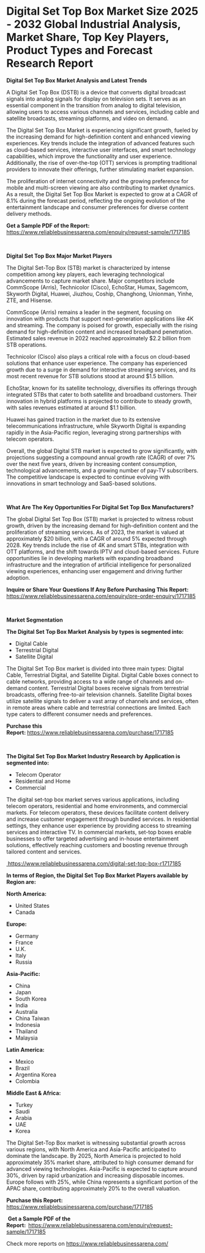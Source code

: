 <p><h1>Digital Set Top Box Market Size 2025 - 2032 Global Industrial Analysis, Market Share, Top Key Players, Product Types and Forecast Research Report</h1></p><p><strong>Digital Set Top Box Market Analysis and Latest Trends</strong></p>
<p><p>A Digital Set Top Box (DSTB) is a device that converts digital broadcast signals into analog signals for display on television sets. It serves as an essential component in the transition from analog to digital television, allowing users to access various channels and services, including cable and satellite broadcasts, streaming platforms, and video on demand. </p><p>The Digital Set Top Box Market is experiencing significant growth, fueled by the increasing demand for high-definition content and enhanced viewing experiences. Key trends include the integration of advanced features such as cloud-based services, interactive user interfaces, and smart technology capabilities, which improve the functionality and user experience. Additionally, the rise of over-the-top (OTT) services is prompting traditional providers to innovate their offerings, further stimulating market expansion. </p><p>The proliferation of internet connectivity and the growing preference for mobile and multi-screen viewing are also contributing to market dynamics. As a result, the Digital Set Top Box Market is expected to grow at a CAGR of 8.1% during the forecast period, reflecting the ongoing evolution of the entertainment landscape and consumer preferences for diverse content delivery methods.</p></p>
<p><strong>Get a Sample PDF of the Report:&nbsp;</strong> <a href="https://www.reliablebusinessarena.com/enquiry/request-sample/1717185?utm_campaign=2396&utm_medium=2&utm_source=Github&utm_content=ia&utm_term=06042025&utm_id=digital-set-top-box">https://www.reliablebusinessarena.com/enquiry/request-sample/1717185</a></p>
<p>&nbsp;</p>
<p><strong>Digital Set Top Box Major Market Players</strong></p>
<p><p>The Digital Set-Top Box (STB) market is characterized by intense competition among key players, each leveraging technological advancements to capture market share. Major competitors include CommScope (Arris), Technicolor (Cisco), EchoStar, Humax, Sagemcom, Skyworth Digital, Huawei, Jiuzhou, Coship, Changhong, Unionman, Yinhe, ZTE, and Hisense.</p><p>CommScope (Arris) remains a leader in the segment, focusing on innovation with products that support next-generation applications like 4K and streaming. The company is poised for growth, especially with the rising demand for high-definition content and increased broadband penetration. Estimated sales revenue in 2022 reached approximately $2.2 billion from STB operations.</p><p>Technicolor (Cisco) also plays a critical role with a focus on cloud-based solutions that enhance user experience. The company has experienced growth due to a surge in demand for interactive streaming services, and its most recent revenue for STB solutions stood at around $1.5 billion.</p><p>EchoStar, known for its satellite technology, diversifies its offerings through integrated STBs that cater to both satellite and broadband customers. Their innovation in hybrid platforms is projected to contribute to steady growth, with sales revenues estimated at around $1.1 billion.</p><p>Huawei has gained traction in the market due to its extensive telecommunications infrastructure, while Skyworth Digital is expanding rapidly in the Asia-Pacific region, leveraging strong partnerships with telecom operators.</p><p>Overall, the global Digital STB market is expected to grow significantly, with projections suggesting a compound annual growth rate (CAGR) of over 7% over the next five years, driven by increasing content consumption, technological advancements, and a growing number of pay-TV subscribers. The competitive landscape is expected to continue evolving with innovations in smart technology and SaaS-based solutions.</p></p>
<p>&nbsp;</p>
<p><strong>What Are The Key Opportunities For Digital Set Top Box Manufacturers?</strong></p>
<p><p>The global Digital Set Top Box (STB) market is projected to witness robust growth, driven by the increasing demand for high-definition content and the proliferation of streaming services. As of 2023, the market is valued at approximately $20 billion, with a CAGR of around 5% expected through 2028. Key trends include the rise of 4K and smart STBs, integration with OTT platforms, and the shift towards IPTV and cloud-based services. Future opportunities lie in developing markets with expanding broadband infrastructure and the integration of artificial intelligence for personalized viewing experiences, enhancing user engagement and driving further adoption.</p></p>
<p><strong>Inquire or Share Your Questions If Any Before Purchasing This Report:</strong> <a href="https://www.reliablebusinessarena.com/enquiry/pre-order-enquiry/1717185?utm_campaign=2396&utm_medium=2&utm_source=Github&utm_content=ia&utm_term=06042025&utm_id=digital-set-top-box">https://www.reliablebusinessarena.com/enquiry/pre-order-enquiry/1717185</a></p>
<p>&nbsp;</p>
<p><strong>Market Segmentation</strong></p>
<p><strong>The Digital Set Top Box Market Analysis by types is segmented into:</strong></p>
<p><ul><li>Digital Cable</li><li>Terrestrial Digital</li><li>Satellite Digital</li></ul></p>
<p><p>The Digital Set Top Box market is divided into three main types: Digital Cable, Terrestrial Digital, and Satellite Digital. Digital Cable boxes connect to cable networks, providing access to a wide range of channels and on-demand content. Terrestrial Digital boxes receive signals from terrestrial broadcasts, offering free-to-air television channels. Satellite Digital boxes utilize satellite signals to deliver a vast array of channels and services, often in remote areas where cable and terrestrial connections are limited. Each type caters to different consumer needs and preferences.</p></p>
<p><strong>Purchase this Report:&nbsp;</strong><a href="https://www.reliablebusinessarena.com/purchase/1717185?utm_campaign=2396&utm_medium=2&utm_source=Github&utm_content=ia&utm_term=06042025&utm_id=digital-set-top-box">https://www.reliablebusinessarena.com/purchase/1717185</a></p>
<p>&nbsp;</p>
<p><strong>The Digital Set Top Box Market Industry Research by Application is segmented into:</strong></p>
<p><ul><li>Telecom Operator</li><li>Residential and Home</li><li>Commercial</li></ul></p>
<p><p>The digital set-top box market serves various applications, including telecom operators, residential and home environments, and commercial markets. For telecom operators, these devices facilitate content delivery and increase customer engagement through bundled services. In residential settings, they enhance user experience by providing access to streaming services and interactive TV. In commercial markets, set-top boxes enable businesses to offer targeted advertising and in-house entertainment solutions, effectively reaching customers and boosting revenue through tailored content and services.</p></p>
<p><a href="https://www.reliablebusinessarena.com/digital-set-top-box-r1717185?utm_campaign=2396&utm_medium=2&utm_source=Github&utm_content=ia&utm_term=06042025&utm_id=digital-set-top-box">&nbsp;https://www.reliablebusinessarena.com/digital-set-top-box-r1717185</a></p>
<p><strong>In terms of Region, the Digital Set Top Box Market Players available by Region are:</strong></p>
<p>
    <p> <strong> North America: </strong>
        <ul>
            <li>United States</li>
            <li>Canada</li>
        </ul>
        </p> 
    <p> <strong> Europe: </strong>
        <ul>
            <li>Germany</li>
            <li>France</li>
            <li>U.K.</li>
            <li>Italy</li>
            <li>Russia</li>
        </ul>
        </p> 
    <p> <strong> Asia-Pacific: </strong>
        <ul>
            <li>China</li>
            <li>Japan</li>
            <li>South Korea</li>
            <li>India</li>
            <li>Australia</li>
            <li>China Taiwan</li>
            <li>Indonesia</li>
            <li>Thailand</li>
            <li>Malaysia</li>
        </ul>
        </p> 
    <p> <strong> Latin America: </strong>
        <ul>
            <li>Mexico</li>
            <li>Brazil</li>
            <li>Argentina Korea</li>
            <li>Colombia</li>
        </ul>
        </p> 
    <p> <strong> Middle East & Africa: </strong>
        <ul>
            <li>Turkey</li>
            <li>Saudi</li>
            <li>Arabia</li>
            <li>UAE</li>
            <li>Korea</li>
        </ul>
    </p>
    </p>
<p><p>The Digital Set-Top Box market is witnessing substantial growth across various regions, with North America and Asia-Pacific anticipated to dominate the landscape. By 2025, North America is projected to hold approximately 35% market share, attributed to high consumer demand for advanced viewing technologies. Asia-Pacific is expected to capture around 30%, driven by rapid urbanization and increasing disposable incomes. Europe follows with 25%, while China represents a significant portion of the APAC share, contributing approximately 20% to the overall valuation.</p></p>
<p><strong>Purchase this Report: </strong><a href="https://www.reliablebusinessarena.com/purchase/1717185?utm_campaign=2396&utm_medium=2&utm_source=Github&utm_content=ia&utm_term=06042025&utm_id=digital-set-top-box">https://www.reliablebusinessarena.com/purchase/1717185</a></p>
<p>&nbsp;<strong>Get a Sample PDF of the Report:&nbsp;&nbsp;</strong><a href="https://www.reliablebusinessarena.com/enquiry/request-sample/1717185?utm_campaign=2396&utm_medium=2&utm_source=Github&utm_content=ia&utm_term=06042025&utm_id=digital-set-top-box">https://www.reliablebusinessarena.com/enquiry/request-sample/1717185</a></p>
<p><strong></strong></p>
<p>Check more reports on <a href="https://www.reliablebusinessarena.com/?utm_campaign=2396&utm_medium=2&utm_source=Github&utm_content=ia&utm_term=06042025&utm_id=digital-set-top-box">https://www.reliablebusinessarena.com/</a></p>